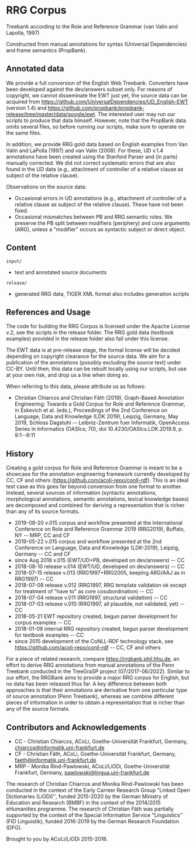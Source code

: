 
# RRG Corpus
Treebank according to the Role and Reference Grammar (van Valin and Lapolla, 1997)

Constructed from manual annotations for syntax (Universal Dependencies) and frame semantics (PropBank).

## Annotated data

We provide a full conversion of the English Web Treebank. Converters have been developed against the dev/answers subset only. For reasons of copyright, we cannot disseminate the EWT just yet, the source data can be acquired from https://github.com/UniversalDependencies/UD_English-EWT (version 1.4) and https://github.com/propbank/propbank-release/tree/master/data/google/ewt. The interested user may run our scripts to produce that data himself. However, note that the PropBank data omits several files, so before running our scripts, make sure to operate on the same files.

In addition, we provide RRG gold data based on English examples from Van Valin and LaPolla (1997) and van Valin (2008). For these, UD v.1.4 annotations have been created using the Stanford Parser and (in parts) manually corrected. We did not correct systematic errors that are also found in the UD data (e.g., attachment of controller of a relative clause as subject of the relative clause).

Observations on the source data:
* Occasional errors in UD annotations (e.g., attachment of controller of a relative clause as subject of the relative clause). These have not been fixed.
* Occasional mismatches between PB and RRG semantic roles. We preserve the PB split between modifiers (periphery) and core arguments (ARG), unless a "modifier" occurs as syntactic subject or direct object.

## Content

<code>input/</code>
+ text and annotated source documents

<code>release/</code>
+ generated RRG data, TIGER XML format
  also includes generation scripts
  
## References and Usage

The code for building the RRG Corpus is licensed under the Apache License v.2, see the scripts in the release folder. The RRG gold data (textbook examples) provided in the release folder also fall under this license.

The EWT data is at pre-release stage, the formal license will be decided depending on copyright clearance for the source data. We aim for a publication of the annotations (possibly excluding the source text) under CC-BY. Until then, this data can be rebuilt locally using our scripts, but use at your own risk, and drop us a line when doing so.

When referring to this data, please attribute us as follows:

* Christian Chiarcos and Christian Fäth (2019), Graph-Based Annotation Engineering: Towards a Gold Corpus for Role and Reference Grammar, in Eskevich et al. (eds.), Proceedings of the 2nd Conference on Language, Data and Knowledge (LDK 2019), Leipzig, Germany, May 2019, Schloss Dagstuhl -- Leibniz-Zentrum fuer Informatik, OpenAccess Series in Informatics (OASIcs; 70), doi 10.4230/OASIcs.LDK.2019.9, p. 9:1--9:11

## History

Creating a gold corpus for Role and Reference Grammar is meant to be a showcase for the annotation engineering framework currently developed by CC, CF and others (https://github.com/acoli-repo/conll-rdf). This is an ideal test case as this goes far beyond conversion from one format to another. Instead, several sources of information (syntactic annotations, morphological annotations, semantic annotations, lexical knowledge bases) are decomposed and combined for deriving a representation that is richer than any of its source formats.

- 2019-08-20 v.015 corpus and workflow presented at the International Conference on Role and Reference Grammar 2019 (RRG2019), Buffalo, NY -- MRP, CC and CF
- 2019-05-22 v.015 corpus and workflow presented at the 2nd Conference on Language, Data and Knowledge (LDK-2019), Leipzig, Germany -- CC and CF
- since Aug 2018 v.015 (EWT/UD+PB, developed on dev/answers) -- CC
- 2018-08-10 release v.014 (EWT/UD, developed on dev/answers) -- CC
- 2018-07-15 release v.013 (RRG1997+RRG2005, keeping ARG/AAJ as in RRG1997) -- CC
- 2018-07-08 release v.012 (RRG1997, RRG template validation ok except for treatment of "have to" as core cosubordination) -- CC
- 2018-07-04 release v.011 (RRG1997, structural validation) -- CC
- 2018-07-03 release v.010 (RRG1997, all plausible, not validated, yet) -- CC
- 2018-05-21 EWT repository created, begun parser development for corpus examples -- CC 
- 2018-01-09 internal RRG repository created, begun parser development for textbook examples -- CC
- since 2015 development of the CoNLL-RDF technology stack, see https://github.com/acoli-repo/conll-rdf -- CC, CF and others

For a piece of related research, compare https://rrgbank.phil.hhu.de, an effort to derive RRG annotations from manual annotations of the Penn Treebank conducted in the TreeGraSP project (07/2017-06/2022). Similar to our effort, the RRGBank aims to provide a major RRG corpus for English, but no data has been released thus far. A key difference between both approaches is that their annotations are derivative from one particular type of source annotation (Penn Treebank), whereas we combine different pieces of information in order to obtain a representation that is richer than any of the source formats.

## Contributors and Acknowledgements

- CC - Christian Chiarcos, ACoLi, Goethe-Universität Frankfurt, Germany, chiarcos@informatik.uni-frankfurt.de
- CF - Christian Fäth, ACoLi, Goethe-Universität Frankfurt, Germany, faeth@informatik.uni-frankfurt.de
- MRP - Monika Rind-Pawlowski, ACoLi/LiODi, Goethe-Universität Frankfurt, Germany, pawlowski@lingua.uni-frankfurt.de

The research of Christian Chiarcos and Monika Rind-Pawlowski has been conducted in the context of the Early Carreer Research Group "Linked Open Dictionaries (LiODi)'', funded 2015-2020 by the German Ministry of Education and Research (BMBF) in the context of the 2014/2015 eHumanities programme. The research of Christian Fäth was partially supported by the context of the Special Information Service "Linguistics'' (FID Linguistik), funded 2016-2019 by the German Research Foundation (DFG).

Brought to you by ACoLi/LiODi 2015-2018.

